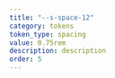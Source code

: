 ```yaml
---
title: "--s-space-12"
category: tokens
token_type: spacing
value: 0.75rem
description: description
order: 5
---
```

